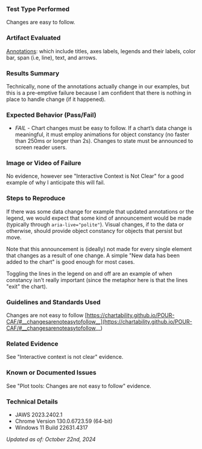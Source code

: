 ### Test Type Performed
Changes are easy to follow.

### Artifact Evaluated
[Annotations](https://docs.bokeh.org/en/latest/docs/user_guide/interaction.html): which include titles, axes labels, legends and their labels, color bar, span (i.e, line), text, and arrows.

### Results Summary
Technically, none of the annotations actually change in our examples, but this is a pre-emptive failure because I am confident that there is nothing in place to handle change (if it happened).

### Expected Behavior (Pass/Fail)
- *FAIL* - Chart changes must be easy to follow. If a chart’s data change is meaningful, it must employ animations for object constancy (no faster than 250ms or longer than 2s). Changes to state must be announced to screen reader users. 

### Image or Video of Failure 
No evidence, however see "Interactive Context is Not Clear" for a good example of why I anticipate this will fail.

### Steps to Reproduce
If there was some data change for example that updated annotations or the legend, we would expect that some kind of announcement would be made (typically through `aria-live="polite"`). Visual changes, if to the data or otherwise, should provide object constancy for objects that persist but move.

Note that this announcement is (ideally) not made for every single element that changes as a result of one change. A simple "New data has been added to the chart" is good enough for most cases.

Toggling the lines in the legend on and off are an example of when constancy isn't really important (since the metaphor here is that the lines "exit" the chart).

### Guidelines and Standards Used
Changes are not easy to follow [https://chartability.github.io/POUR-CAF/#__changesarenoteasytofollow__](https://chartability.github.io/POUR-CAF/#__changesarenoteasytofollow__)

### Related Evidence
See "Interactive context is not clear" evidence. 

### Known or Documented Issues
See "Plot tools: Changes are not easy to follow" evidence.  

### Technical Details
- JAWS 2023.2402.1
- Chrome Version 130.0.6723.59 (64-bit)
- Windows 11 Build 22631.4317

*Updated as of: October 22nd, 2024*

<!-- ### Notes
A seasoned SR (screen reader) user could have the knowledge to navigate and explore webpages and graphs with more nuance, whether through manual mode switching, certain key shortcuts, etc. These tests are done by a sighted user with the SR’s default options and performed as if a new or beginner user is interacting with these elements. We would expect that all users could be able to navigate smoothly, regardless of experience levels. -->